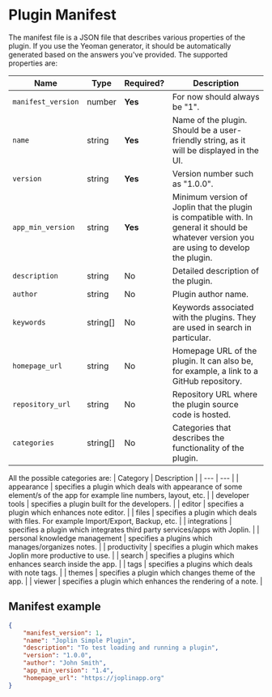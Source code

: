# Plugin Manifest

The manifest file is a JSON file that describes various properties of the plugin. If you use the Yeoman generator, it should be automatically generated based on the answers you've provided. The supported properties are:

Name | Type | Required? | Description
--- | --- | --- | ---
`manifest_version` | number | **Yes** | For now should always be "1".
`name` | string | **Yes** | Name of the plugin. Should be a user-friendly string, as it will be displayed in the UI.
`version` | string | **Yes** | Version number such as "1.0.0".
`app_min_version` | string | **Yes** | Minimum version of Joplin that the plugin is compatible with. In general it should be whatever version you are using to develop the plugin.
`description` | string | No | Detailed description of the plugin.
`author` | string | No | Plugin author name.
`keywords` | string[] | No | Keywords associated with the plugins. They are used in search in particular.
`homepage_url` | string | No | Homepage URL of the plugin. It can also be, for example, a link to a GitHub repository.
`repository_url` | string | No | Repository URL where the plugin source code is hosted.
`categories` | string[] | No  | Categories that describes the functionality of the plugin. |

All the possible categories are:
| Category | Description |
| --- | --- |
| appearance | specifies a plugin which deals with appearance of some element/s of the app for example line numbers, layout, etc. |
| developer tools | specifies a plugin built for the developers. |
| editor | specifies a plugin which enhances note editor. |
| files | specifies a plugin which deals with files. For example Import/Export, Backup, etc. |
| integrations | specifies a plugin which integrates third party services/apps with Joplin. |
| personal knowledge management | specifies a plugins which manages/organizes notes. |
| productivity | specifies a plugin which makes Joplin more productive to use. |
| search | specifies a plugins which enhances search inside the app. |
| tags | specifies a plugins which deals with note tags. |
| themes | specifies a plugin which changes theme of the app. |
| viewer | specifies a plugin which enhances the rendering of a note. |

## Manifest example

```json
{
    "manifest_version": 1,
    "name": "Joplin Simple Plugin",
    "description": "To test loading and running a plugin",
    "version": "1.0.0",
    "author": "John Smith",
    "app_min_version": "1.4",
    "homepage_url": "https://joplinapp.org"
}
```
